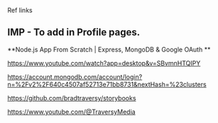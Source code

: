 Ref links
## IMP - To add in Profile pages.

**Node.js App From Scratch | Express, MongoDB & Google OAuth
**

https://www.youtube.com/watch?app=desktop&v=SBvmnHTQIPY

https://account.mongodb.com/account/login?n=%2Fv2%2F640c4507af52713e71bb8731&nextHash=%23clusters

https://github.com/bradtraversy/storybooks

https://www.youtube.com/@TraversyMedia

